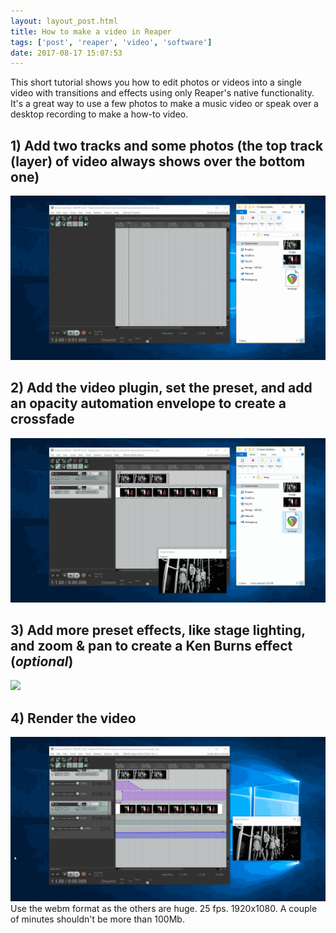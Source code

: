 ```yaml
---
layout: layout_post.html
title: How to make a video in Reaper
tags: ['post', 'reaper', 'video', 'software']
date: 2017-08-17 15:07:53
---
```


This short tutorial shows you how to edit photos or videos into a single video with transitions and effects using only Reaper's native functionality. It's a great way to use a few photos to make a music video or speak over a desktop recording to make a how-to video.

## 1) Add two tracks and some photos (the top track (layer) of video always shows over the bottom one)
![](reaper_vid_1.gif)

## 2) Add the video plugin, set the preset, and add an opacity automation envelope to create a crossfade
![](reaper_vid_2.gif)

## 3) Add more preset effects, like stage lighting, and zoom & pan to create a Ken Burns effect (_optional_)
![](reaper_vid_3.gif)

## 4) Render the video
![](reaper_vid_4.gif)
Use the webm format as the others are huge. 25 fps. 1920x1080. A couple of minutes shouldn't be more than 100Mb.
